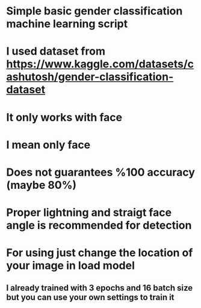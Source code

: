 # Simple basic gender classification machine learning script

# I used dataset from https://www.kaggle.com/datasets/cashutosh/gender-classification-dataset

# It only works with face 

# I mean only face

# Does not guarantees %100 accuracy (maybe 80%) 

# Proper lightning and straigt face angle is recommended for detection

# For using just change the location of your image in load model 

## I already trained with 3 epochs and 16 batch size but you can use your own settings to train it
